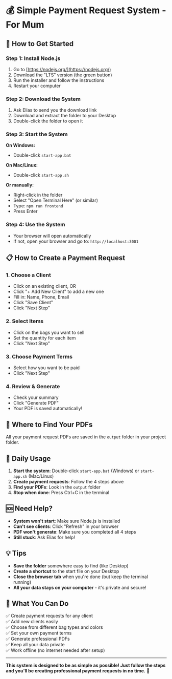 # 💰 Simple Payment Request System - For Mum

## 🚀 How to Get Started

### Step 1: Install Node.js
1. Go to [https://nodejs.org/](https://nodejs.org/)
2. Download the "LTS" version (the green button)
3. Run the installer and follow the instructions
4. Restart your computer

### Step 2: Download the System
1. Ask Elias to send you the download link
2. Download and extract the folder to your Desktop
3. Double-click the folder to open it

### Step 3: Start the System
**On Windows:**
- Double-click `start-app.bat`

**On Mac/Linux:**
- Double-click `start-app.sh`

**Or manually:**
- Right-click in the folder
- Select "Open Terminal Here" (or similar)
- Type: `npm run frontend`
- Press Enter

### Step 4: Use the System
- Your browser will open automatically
- If not, open your browser and go to: `http://localhost:3001`

## 📋 How to Create a Payment Request

### 1. Choose a Client
- Click on an existing client, OR
- Click "+ Add New Client" to add a new one
- Fill in: Name, Phone, Email
- Click "Save Client"
- Click "Next Step"

### 2. Select Items
- Click on the bags you want to sell
- Set the quantity for each item
- Click "Next Step"

### 3. Choose Payment Terms
- Select how you want to be paid
- Click "Next Step"

### 4. Review & Generate
- Check your summary
- Click "Generate PDF"
- Your PDF is saved automatically!

## 📁 Where to Find Your PDFs

All your payment request PDFs are saved in the `output` folder in your project folder.

## 🔄 Daily Usage

1. **Start the system**: Double-click `start-app.bat` (Windows) or `start-app.sh` (Mac/Linux)
2. **Create payment requests**: Follow the 4 steps above
3. **Find your PDFs**: Look in the `output` folder
4. **Stop when done**: Press Ctrl+C in the terminal

## 🆘 Need Help?

- **System won't start**: Make sure Node.js is installed
- **Can't see clients**: Click "Refresh" in your browser
- **PDF won't generate**: Make sure you completed all 4 steps
- **Still stuck**: Ask Elias for help!

## 💡 Tips

- **Save the folder** somewhere easy to find (like Desktop)
- **Create a shortcut** to the start file on your Desktop
- **Close the browser tab** when you're done (but keep the terminal running)
- **All your data stays on your computer** - it's private and secure!

## 🎯 What You Can Do

✅ Create payment requests for any client  
✅ Add new clients easily  
✅ Choose from different bag types and colors  
✅ Set your own payment terms  
✅ Generate professional PDFs  
✅ Keep all your data private  
✅ Work offline (no internet needed after setup)  

---

**This system is designed to be as simple as possible! Just follow the steps and you'll be creating professional payment requests in no time.** 🎉
